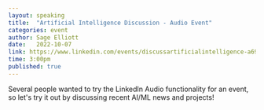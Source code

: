 ```yaml
---
layout: speaking
title:  "Artificial Intelligence Discussion - Audio Event"
categories: event
author: Sage Elliott
date:   2022-10-07
link: https://www.linkedin.com/events/discussartificialintelligence-a6982821238901547009/
time: 3:00pm
published: true
---
```

Several people wanted to try the LinkedIn Audio functionality for an event, so let's try it out by discussing recent AI/ML news and projects!

